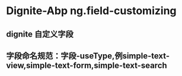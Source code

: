 # Dignite-Abp ng.field-customizing
## dignite 自定义字段
## 字段命名规范：字段-useType,例simple-text-view,simple-text-form,simple-text-search